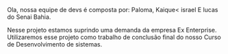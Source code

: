 Ola, nossa equipe de devs é composta por: Paloma, Kaique< israel E lucas do Senai Bahia.

Nesse projeto estamos suprindo uma demanda da empresa Ex Enterprise. 
Utilizaremos esse projeto como trabalho de conclusão final do nosso Curso de Desenvolvimento de sistemas.
